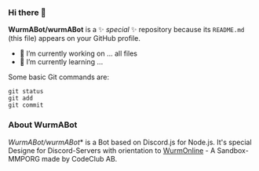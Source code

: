 ### Hi there 👋

**WurmABot/wurmABot** is a ✨ _special_ ✨ repository because its `README.md` (this file) appears on your GitHub profile.
- 🔭 I’m currently working on ... all files
-  🌱 I’m currently learning ...

Some basic Git commands are:
```
git status
git add
git commit
```
### About WurmABot
*WurmABot/wurmABot** is a Bot based on Discord.js for Node.js. It's special Designe for Discord-Servers with orientation to [WurmOnline](https://www.wurmonline.com/) - A Sandbox-MMPORG made by CodeClub AB.

<!--
**WurmABot/wurmABot** is a ✨ _special_ ✨ repository because its `README.md` (this file) appears on your GitHub profile.

Here are some ideas to get you started:

- 🔭 I’m currently working on ...
- 🌱 I’m currently learning ...
- 👯 I’m looking to collaborate on ...
- 🤔 I’m looking for help with ...
- 💬 Ask me about ...
- 📫 How to reach me: ...
- 😄 Pronouns: ...
- ⚡ Fun fact: ...
-->
